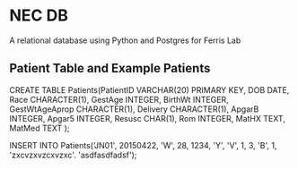 # NEC DB
A relational database using Python and Postgres for Ferris Lab

## Patient Table and Example Patients
CREATE TABLE Patients(PatientID VARCHAR(20) PRIMARY KEY, DOB DATE, Race CHARACTER(1), GestAge INTEGER, BirthWt INTEGER, GestWtAgeAprop CHARACTER(1), Delivery CHARACTER(1), ApgarB INTEGER, Apgar5 INTEGER, Resusc CHAR(1), Rom INTEGER, MatHX TEXT, MatMed TEXT );

INSERT INTO Patients('JN01', 20150422, 'W', 28, 1234, 'Y', 'V', 1, 3, 'B', 1, 'zxcvzxvzcxvzxc'. 'asdfasdfadsf');